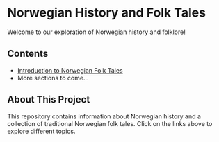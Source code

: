 # Norwegian History and Folk Tales

Welcome to our exploration of Norwegian history and folklore!

## Contents

- [Introduction to Norwegian Folk Tales](introduction-to-norweiganfolktale.md)
- More sections to come...

## About This Project

This repository contains information about Norwegian history and a collection of traditional Norwegian folk tales. Click on the links above to explore different topics.
